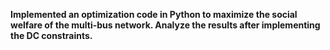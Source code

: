 **Implemented an optimization code in Python to maximize the social welfare of the multi-bus network. Analyze the results after implementing the DC constraints.**
